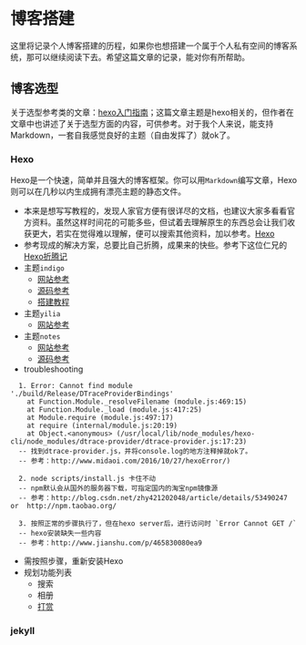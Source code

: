# 博客搭建
这里将记录个人博客搭建的历程，如果你也想搭建一个属于个人私有空间的博客系统，那可以继续阅读下去。希望这篇文章的记录，能对你有所帮助。

## 博客选型
关于选型参考类的文章：[hexo入门指南](http://www.maintao.com/2014/hexo-beginner%27s-guide/)；这篇文章主题是hexo相关的，但作者在文章中也讲述了关于选型方面的内容，可供参考。对于我个人来说，能支持Markdown，一套自我感觉良好的主题（自由发挥了）就ok了。
### Hexo
Hexo是一个快速，简单并且强大的博客框架。你可以用`Markdown`编写文章，Hexo则可以在几秒以内生成拥有漂亮主题的静态文件。
* 本来是想写写教程的，发现人家官方便有很详尽的文档，也建议大家多看看官方资料。虽然这样时间花的可能多些，但试着去理解原生的东西总会让我们收获更大，若实在觉得难以理解，便可以搜索其他资料，加以参考。[Hexo](https://hexo.io)
* 参考现成的解决方案，总要比自己折腾，成果来的快些。参考下这位仁兄的[Hexo折腾记](https://yq.aliyun.com/articles/8607?do=login)
* 主题`indigo`
  * [网站参考](https://imys.net/)
  * [源码参考](https://github.com/yscoder/hexo-theme-indigo)
  * [搭建教程](http://www.jianshu.com/p/465830080ea9)
* 主题`yilia`
  * [网站参考](http://litten.me/)
* 主题`notes`
  * [网站参考](http://notes.iissnan.com/)
  * [源码参考](https://github.com/iissnan/hexo-theme-notes)
* troubleshooting
```
  1. Error: Cannot find module './build/Release/DTraceProviderBindings'
    at Function.Module._resolveFilename (module.js:469:15)
    at Function.Module._load (module.js:417:25)
    at Module.require (module.js:497:17)
    at require (internal/module.js:20:19)
    at Object.<anonymous> (/usr/local/lib/node_modules/hexo-cli/node_modules/dtrace-provider/dtrace-provider.js:17:23)
  -- 找到dtrace-provider.js，并将console.log的地方注释掉就ok了。
  -- 参考：http://www.midaoi.com/2016/10/27/hexoError/)

  2. node scripts/install.js 卡住不动
  -- npm默认会从国外的服务器下载，可指定国内的淘宝npm镜像源
  -- 参考：http://blog.csdn.net/zhy421202048/article/details/53490247  or  http://npm.taobao.org/

  3. 按照正常的步骤执行了，但在hexo server后，进行访问时 `Error Cannot GET /`
  -- hexo安装缺失一些内容
  -- 参考：http://www.jianshu.com/p/465830080ea9
```
* 需按照步骤，重新安装Hexo
* 规划功能列表
  * 搜索
  * 相册
  * [打赏](http://www.midaoi.com/2016/10/27/hexoError/)

### jekyll

